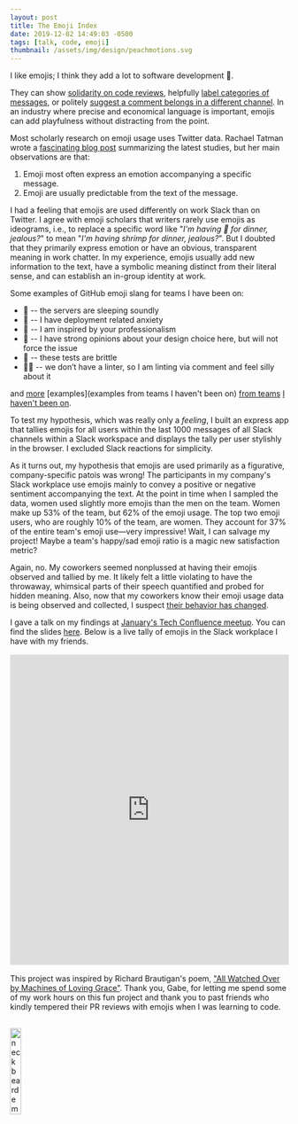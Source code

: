 ```yaml
---
layout: post
title: The Emoji Index
date: 2019-12-02 14:49:03 -0500
tags: [talk, code, emoji]
thumbnail: /assets/img/design/peachmotions.svg
---
```


I like emojis; I think they add a lot to software development 🧐.

They can show [solidarity on code reviews](https://github.blog/2018-12-07-octoverse-emoji-on-github/), helpfully [label categories of messages](https://18f.gsa.gov/2015/12/08/using-emoji-for-knowledge-sharing/), or politely [suggest a comment belongs in a different channel](https://medium.com/@mathowie/yeah-it-started-with-someone-finding-this-funny-image-of-a-raccoon-looking-super-helpful-and-once-971e7c901e8e#.ka1cy355g). In an industry where precise and economical language is important, emojis can add playfulness without distracting from the point.

Most scholarly research on emoji usage uses Twitter data. Rachael Tatman wrote a [fascinating blog post](https://makingnoiseandhearingthings.com/2018/03/17/how-do-we-use-emoji/) summarizing the latest studies, but her main observations are that:

1. Emoji most often express an emotion accompanying a specific message.
2. Emoji are usually predictable from the text of the message.

I had a feeling that emojis are used differently on work Slack than on Twitter. I agree with emoji scholars that writers rarely use emojis as ideograms, i.e., to replace a specific word like "_I'm having 🦐 for dinner, jealous?_" to mean "_I'm having shrimp for dinner, jealous?_". But I doubted that they primarily express emotion or have an obvious, transparent meaning in work chatter. In my experience, emojis usually add new information to the text, have a symbolic meaning distinct from their literal sense, and can establish an in-group identity at work.

Some examples of GitHub emoji slang for teams I have been on:

- 🌾 -- the servers are sleeping soundly
- 🥩 -- I have deployment related anxiety
- 🏤 -- I am inspired by your professionalism
- 💩 -- I have strong opinions about your design choice here, but will not force the issue
- 💨 -- these tests are brittle
- 💂‍♀ -- we don’t have a linter, so I am linting via comment and feel silly about it

and [more](https://gitmoji.carloscuesta.me/) [examples](examples from teams I haven't been on) [from teams](https://slackhq.com/some-of-the-ways-we-use-emoji-at-slack) [I haven't been on](https://www.quora.com/On-GitHub-what-is-the-significance-of-the-Ship-It-squirrel).

To test my hypothesis, which was really only a _feeling_, I built an express app that tallies emojis for all users within the last 1000 messages of all Slack channels within a Slack workspace and displays the tally per user stylishly in the browser. I excluded Slack reactions for simplicity.

As it turns out, my hypothesis that emojis are used primarily as a figurative, company-specific patois was wrong! The participants in my company's Slack workplace use emojis mainly to convey a positive or negative sentiment accompanying the text. At the point in time when I sampled the data, women used slightly more emojis than the men on the team. Women make up 53% of the team, but 62% of the emoji usage. The top two emoji users, who are roughly 10% of the team, are women. They account for 37% of the entire team's emoji use—very impressive! Wait, I can salvage my project! Maybe a team's happy/sad emoji ratio is a magic new satisfaction metric?

Again, no. My coworkers seemed nonplussed at having their emojis observed and tallied by me. It likely felt a little violating to have the throwaway, whimsical parts of their speech quantified and probed for hidden meaning. Also, now that my coworkers know their emoji usage data is being observed and collected, I suspect [their behavior has changed](<https://en.wikipedia.org/wiki/Observer_effect_(physics)>).

I gave a talk on my findings at [January's Tech Confluence meetup](https://www.meetup.com/TechConfluence/events/rwkxkrybccbtb/). You can find the slides [here](https://docs.google.com/presentation/d/1wqI0McejPnMmEmz42v1qaCC3O9n1TR1ztVBszEp192s/edit#slide=id.p). Below is a live tally of emojis in the Slack workplace I have with my friends.

<div class="glitch-embed-wrap" style="height: 40em; width: 100%; margin: 1rem 0;">
  <iframe
    src="https://glitch.com/embed/#!/embed/alfovo-emoji-index?path=index.js&previewSize=100"
    title="alfovo-emoji-index on Glitch"
    allow="geolocation; microphone; camera; midi; vr; encrypted-media"
    style="height: 100%; width: 100%; border: 0;">
  </iframe>
</div>

This project was inspired by Richard Brautigan's poem, ["All Watched Over by Machines of Loving Grace"](https://www.theatlantic.com/technology/archive/2011/09/weekend-poem-all-watched-over-by-machines-of-loving-grace/245251/). Thank you, Gabe, for letting me spend some of my work hours on this fun project and thank you to past friends who kindly tempered their PR reviews with emojis when I was learning to code.

<img src="https://s3.amazonaws.com/37assets/svn/1128-neckbeard.jpg" style="width: 20%; margin: 1rem 0;" alt="neckbeard emoji">
